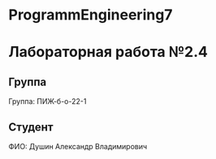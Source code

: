 # ProgrammEngineering7

# Лабораторная работа №2.4
## Группа
Группа: ПИЖ-б-о-22-1

## Студент
ФИО: Душин Александр Владимирович
